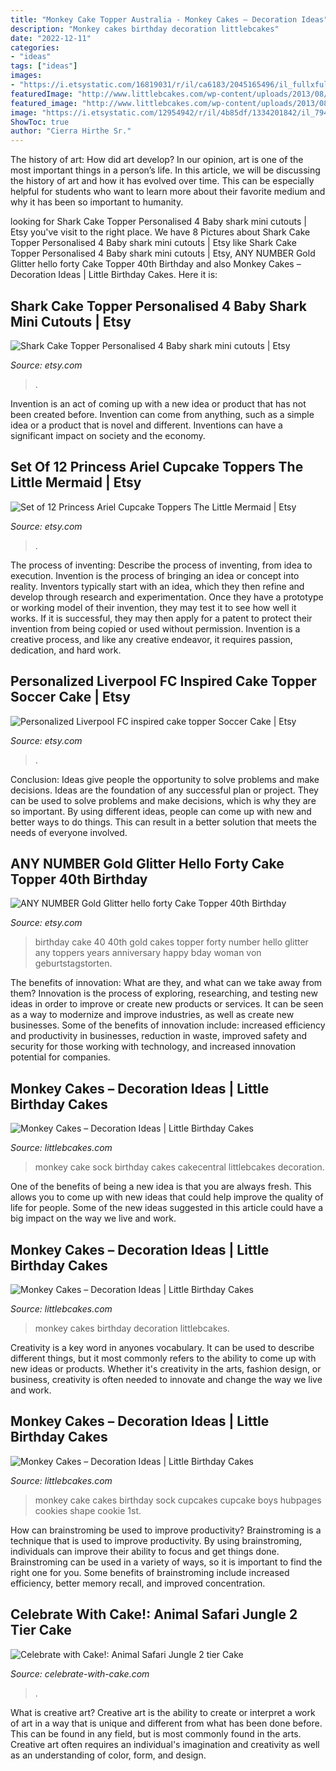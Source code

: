 ```yaml
---
title: "Monkey Cake Topper Australia - Monkey Cakes – Decoration Ideas"
description: "Monkey cakes birthday decoration littlebcakes"
date: "2022-12-11"
categories:
- "ideas"
tags: ["ideas"]
images:
- "https://i.etsystatic.com/16819031/r/il/ca6183/2045165496/il_fullxfull.2045165496_pjoa.jpg"
featuredImage: "http://www.littlebcakes.com/wp-content/uploads/2013/08/Sock-Monkey-Cake.jpg"
featured_image: "http://www.littlebcakes.com/wp-content/uploads/2013/08/Monkey-Birthday-Cake.jpg"
image: "https://i.etsystatic.com/12954942/r/il/4b85df/1334201842/il_794xN.1334201842_ltpt.jpg"
ShowToc: true
author: "Cierra Hirthe Sr."
---
```



The history of art: How did art develop?
In our opinion, art is one of the most important things in a person’s life. In this article, we will be discussing the history of art and how it has evolved over time. This can be especially helpful for students who want to learn more about their favorite medium and why it has been so important to humanity.

	

		
looking for Shark Cake Topper Personalised 4 Baby shark mini cutouts | Etsy you've visit to the right place. We have 8 Pictures about Shark Cake Topper Personalised 4 Baby shark mini cutouts | Etsy like Shark Cake Topper Personalised 4 Baby shark mini cutouts | Etsy, ANY NUMBER Gold Glitter hello forty Cake Topper 40th Birthday and also Monkey Cakes – Decoration Ideas | Little Birthday Cakes. Here it is:
		
    
## Shark Cake Topper Personalised 4 Baby Shark Mini Cutouts | Etsy

<img loading=lazy src="https://i.etsystatic.com/16819031/r/il/ca6183/2045165496/il_fullxfull.2045165496_pjoa.jpg" onerror="this.onerror=null;this.src='https://tse2.mm.bing.net/th?id=OIP.RRcvSpLbThMMqD9cJsosKwHaJQ&amp;pid=15.1';" alt="Shark Cake Topper Personalised 4 Baby shark mini cutouts | Etsy">

_Source: etsy.com_

>. 

	

Invention is an act of coming up with a new idea or product that has not been created before. Invention can come from anything, such as a simple idea or a product that is novel and different. Inventions can have a significant impact on society and the economy.

    
## Set Of 12 Princess Ariel Cupcake Toppers The Little Mermaid | Etsy

<img loading=lazy src="https://i.etsystatic.com/12954942/r/il/4b85df/1334201842/il_794xN.1334201842_ltpt.jpg" onerror="this.onerror=null;this.src='https://tse4.mm.bing.net/th?id=OIP.E3Mw2mcBSSQymIXobcqRwQHaGP&amp;pid=15.1';" alt="Set of 12 Princess Ariel Cupcake Toppers The Little Mermaid | Etsy">

_Source: etsy.com_

>. 

	

The process of inventing: Describe the process of inventing, from idea to execution.
Invention is the process of bringing an idea or concept into reality. Inventors typically start with an idea, which they then refine and develop through research and experimentation. Once they have a prototype or working model of their invention, they may test it to see how well it works. If it is successful, they may then apply for a patent to protect their invention from being copied or used without permission. Invention is a creative process, and like any creative endeavor, it requires passion, dedication, and hard work.

    
## Personalized Liverpool FC Inspired Cake Topper Soccer Cake | Etsy

<img loading=lazy src="https://i.etsystatic.com/23423349/r/il/b88d7a/2943552338/il_fullxfull.2943552338_pbem.jpg" onerror="this.onerror=null;this.src='https://tse1.mm.bing.net/th?id=OIP.p_6rbCj-jZ8C26GcLyB_HQHaHU&amp;pid=15.1';" alt="Personalized Liverpool FC inspired cake topper Soccer Cake | Etsy">

_Source: etsy.com_

>. 

	

Conclusion: Ideas give people the opportunity to solve problems and make decisions.
Ideas are the foundation of any successful plan or project. They can be used to solve problems and make decisions, which is why they are so important. By using different ideas, people can come up with new and better ways to do things. This can result in a better solution that meets the needs of everyone involved.

    
## ANY NUMBER Gold Glitter Hello Forty Cake Topper 40th Birthday

<img loading=lazy src="https://img.etsystatic.com/il/d787b0/1079494132/il_570xN.1079494132_ers0.jpg?version=1" onerror="this.onerror=null;this.src='https://tse3.mm.bing.net/th?id=OIP.n1gBKnzNn7Jnv8SJhGiaQwHaJ4&amp;pid=15.1';" alt="ANY NUMBER Gold Glitter hello forty Cake Topper 40th Birthday">

_Source: etsy.com_

>birthday cake 40 40th gold cakes topper forty number hello glitter any toppers years anniversary happy bday woman von geburtstagstorten. 

	

The benefits of innovation: What are they, and what can we take away from them?
Innovation is the process of exploring, researching, and testing new ideas in order to improve or create new products or services. It can be seen as a way to modernize and improve industries, as well as create new businesses. Some of the benefits of innovation include: increased efficiency and productivity in businesses, reduction in waste, improved safety and security for those working with technology, and increased innovation potential for companies.

    
## Monkey Cakes – Decoration Ideas | Little Birthday Cakes

<img loading=lazy src="http://www.littlebcakes.com/wp-content/uploads/2013/08/Sock-Monkey-Cake.jpg" onerror="this.onerror=null;this.src='https://tse3.mm.bing.net/th?id=OIP.yBJeq1sxCBuKb5BevZclHwHaKU&amp;pid=15.1';" alt="Monkey Cakes – Decoration Ideas | Little Birthday Cakes">

_Source: littlebcakes.com_

>monkey cake sock birthday cakes cakecentral littlebcakes decoration. 

	

One of the benefits of being a new idea is that you are always fresh. This allows you to come up with new ideas that could help improve the quality of life for people. Some of the new ideas suggested in this article could have a big impact on the way we live and work.

    
## Monkey Cakes – Decoration Ideas | Little Birthday Cakes

<img loading=lazy src="https://www.littlebcakes.com/wp-content/uploads/2013/08/Baby-Monkey-Cakes.jpg" onerror="this.onerror=null;this.src='https://tse1.mm.bing.net/th?id=OIP._j8XetCon4Zfc81ljkteWwHaJ1&amp;pid=15.1';" alt="Monkey Cakes – Decoration Ideas | Little Birthday Cakes">

_Source: littlebcakes.com_

>monkey cakes birthday decoration littlebcakes. 

	

Creativity is a key word in anyones vocabulary. It can be used to describe different things, but it most commonly refers to the ability to come up with new ideas or products. Whether it's creativity in the arts, fashion design, or business, creativity is often needed to innovate and change the way we live and work.

    
## Monkey Cakes – Decoration Ideas | Little Birthday Cakes

<img loading=lazy src="http://www.littlebcakes.com/wp-content/uploads/2013/08/Monkey-Birthday-Cake.jpg" onerror="this.onerror=null;this.src='https://tse4.mm.bing.net/th?id=OIP.8plcvmPhln88RKqfjNi-3QHaHJ&amp;pid=15.1';" alt="Monkey Cakes – Decoration Ideas | Little Birthday Cakes">

_Source: littlebcakes.com_

>monkey cake cakes birthday sock cupcakes cupcake boys hubpages cookies shape cookie 1st. 

	

How can brainstroming be used to improve productivity?
Brainstroming is a technique that is used to improve productivity. By using brainstroming, individuals can improve their ability to focus and get things done. Brainstroming can be used in a variety of ways, so it is important to find the right one for you. Some benefits of brainstroming include increased efficiency, better memory recall, and improved concentration.

    
## Celebrate With Cake!: Animal Safari Jungle 2 Tier Cake

<img loading=lazy src="https://2.bp.blogspot.com/-n74L6EgVJoc/UfDxJvRhtRI/AAAAAAAAPvI/dosNPoiGwnI/s640/IMG_2752_new.jpg" onerror="this.onerror=null;this.src='https://tse1.mm.bing.net/th?id=OIP.1atOohKXy9qHDNgtynF18gHaJE&amp;pid=15.1';" alt="Celebrate with Cake!: Animal Safari Jungle 2 tier Cake">

_Source: celebrate-with-cake.com_

>. 

	

What is creative art?
Creative art is the ability to create or interpret a work of art in a way that is unique and different from what has been done before. This can be found in any field, but is most commonly found in the arts. Creative art often requires an individual's imagination and creativity as well as an understanding of color, form, and design.

